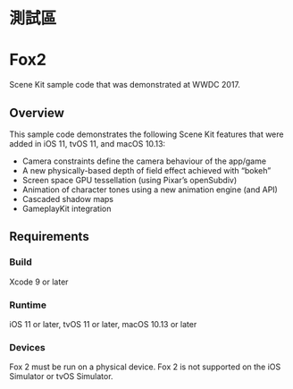 
# 測試區

# Fox2

Scene Kit sample code that was demonstrated at WWDC 2017.

## Overview

This sample code demonstrates the following Scene Kit features that were added in iOS 11, tvOS 11, and macOS 10.13:

- Camera constraints define the camera behaviour of the app/game
- A new physically-based depth of field effect achieved with “bokeh”
- Screen space GPU tessellation (using Pixar’s openSubdiv)
- Animation of character tones using a new animation engine (and API)
- Cascaded shadow maps
- GameplayKit integration

## Requirements

### Build

Xcode 9 or later

### Runtime

iOS 11 or later, tvOS 11 or later, macOS 10.13 or later

### Devices

Fox 2 must be run on a physical device.
Fox 2 is not supported on the iOS Simulator or tvOS Simulator.

